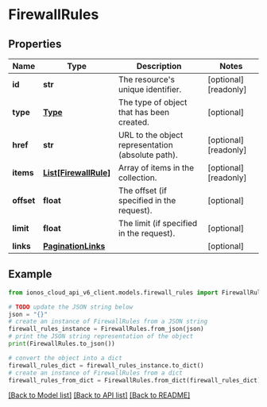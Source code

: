 # FirewallRules


## Properties

Name | Type | Description | Notes
------------ | ------------- | ------------- | -------------
**id** | **str** | The resource&#39;s unique identifier. | [optional] [readonly] 
**type** | [**Type**](Type.md) | The type of object that has been created. | [optional] 
**href** | **str** | URL to the object representation (absolute path). | [optional] [readonly] 
**items** | [**List[FirewallRule]**](FirewallRule.md) | Array of items in the collection. | [optional] [readonly] 
**offset** | **float** | The offset (if specified in the request). | [optional] 
**limit** | **float** | The limit (if specified in the request). | [optional] 
**links** | [**PaginationLinks**](PaginationLinks.md) |  | [optional] 

## Example

```python
from ionos_cloud_api_v6_client.models.firewall_rules import FirewallRules

# TODO update the JSON string below
json = "{}"
# create an instance of FirewallRules from a JSON string
firewall_rules_instance = FirewallRules.from_json(json)
# print the JSON string representation of the object
print(FirewallRules.to_json())

# convert the object into a dict
firewall_rules_dict = firewall_rules_instance.to_dict()
# create an instance of FirewallRules from a dict
firewall_rules_from_dict = FirewallRules.from_dict(firewall_rules_dict)
```
[[Back to Model list]](../README.md#documentation-for-models) [[Back to API list]](../README.md#documentation-for-api-endpoints) [[Back to README]](../README.md)


